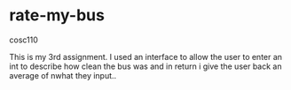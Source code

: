 # rate-my-bus
cosc110

This is my 3rd assignment. I used an interface to allow the user to 
enter an int to describe how clean the bus was and in return i 
give the user back an average of nwhat they input..
